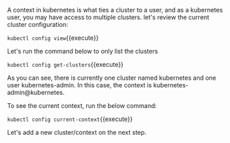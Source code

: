 
A context in kubernetes is what ties a cluster to a user, and as a kubernetes user, you may have access to multiple clusters. 
let's review the current cluster configuration:

`kubectl config view`{{execute}}

Let's run the command below to  only list the clusters

`kubectl config get-clusters`{{execute}}

As you can see, there is currently one cluster named kubernetes and one user kubernetes-admin. In this case, the context is kubernetes-admin@kubernetes.

To see the current context, run the below command:

`kubectl config current-context`{{execute}}

Let's  add a new cluster/context on the next step.


